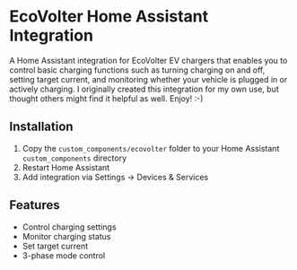 # EcoVolter Home Assistant Integration

A Home Assistant integration for EcoVolter EV chargers that enables you to control basic charging functions such as turning charging on and off, setting target current, and monitoring whether your vehicle is plugged in or actively charging. I originally created this integration for my own use, but thought others might find it helpful as well. Enjoy! :-)

## Installation

1. Copy the `custom_components/ecovolter` folder to your Home Assistant `custom_components` directory
2. Restart Home Assistant
3. Add integration via Settings → Devices & Services

## Features

- Control charging settings
- Monitor charging status
- Set target current
- 3-phase mode control
